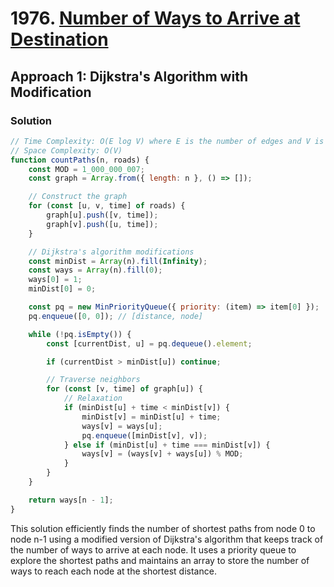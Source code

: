# 1976. [Number of Ways to Arrive at Destination](https://leetcode.com/problems/number-of-ways-to-arrive-at-destination/)

## Approach 1: Dijkstra's Algorithm with Modification

### Solution
```javascript
// Time Complexity: O(E log V) where E is the number of edges and V is the number of vertices
// Space Complexity: O(V)
function countPaths(n, roads) {
    const MOD = 1_000_000_007;
    const graph = Array.from({ length: n }, () => []);

    // Construct the graph
    for (const [u, v, time] of roads) {
        graph[u].push([v, time]);
        graph[v].push([u, time]);
    }

    // Dijkstra's algorithm modifications
    const minDist = Array(n).fill(Infinity);
    const ways = Array(n).fill(0);
    ways[0] = 1;
    minDist[0] = 0;

    const pq = new MinPriorityQueue({ priority: (item) => item[0] });
    pq.enqueue([0, 0]); // [distance, node]

    while (!pq.isEmpty()) {
        const [currentDist, u] = pq.dequeue().element;

        if (currentDist > minDist[u]) continue;

        // Traverse neighbors
        for (const [v, time] of graph[u]) {
            // Relaxation
            if (minDist[u] + time < minDist[v]) {
                minDist[v] = minDist[u] + time;
                ways[v] = ways[u];
                pq.enqueue([minDist[v], v]);
            } else if (minDist[u] + time === minDist[v]) {
                ways[v] = (ways[v] + ways[u]) % MOD;
            }
        }
    }

    return ways[n - 1];
}
```

This solution efficiently finds the number of shortest paths from node 0 to node n-1 using a modified version of Dijkstra's algorithm that keeps track of the number of ways to arrive at each node. It uses a priority queue to explore the shortest paths and maintains an array to store the number of ways to reach each node at the shortest distance.

